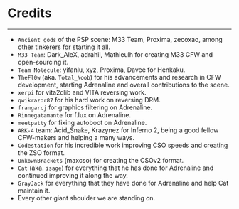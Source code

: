 # Credits
---

- `Ancient gods` of the PSP scene: M33 Team, Proxima, zecoxao, among other tinkerers for starting it all.
- `M33 Team`: Dark_AleX, adrahil, Mathieulh for creating M33 CFW and open-sourcing it.
- `Team Molecule`: yifanlu, xyz, Proxima, Davee for Henkaku.
- `TheFl0w` (aka. `Total_Noob`) for his advancements and research in CFW development, starting Adrenaline and overall contributions to the scene.
- `xerpi` for vita2dlib and VITA reversing work.
- `qwikrazor87` for his hard work on reversing DRM.
- `frangarcj` for graphics filtering on Adrenaline.
- `Rinnegatamante` for f.lux on Adrenaline.
- `meetpatty` for fixing autoboot on Adrenaline.
- `ARK-4` team: Acid_Snake, Krazynez for Inferno 2, being a good fellow CFW-makers and helping a many ways.
- `Codestation` for his incredible work improving CSO speeds and creating the ZSO format.
- `UnkownBrackets` (maxcso) for creating the CSOv2 format.
- `Cat` (aka. `isage`) for everything that he has done for Adrenaline and continued improving it along the way.
- `GrayJack` for everything that they have done for Adrenaline and help Cat maintain it.
- Every other giant shoulder we are standing on.
